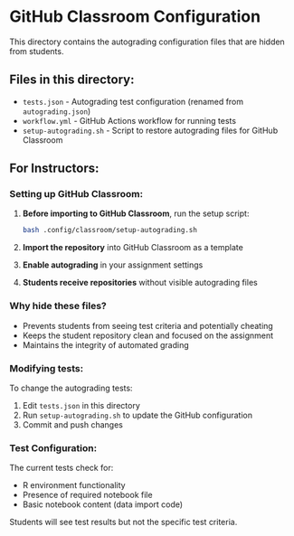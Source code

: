 # GitHub Classroom Configuration

This directory contains the autograding configuration files that are hidden from students.

## Files in this directory:

- `tests.json` - Autograding test configuration (renamed from `autograding.json`)
- `workflow.yml` - GitHub Actions workflow for running tests
- `setup-autograding.sh` - Script to restore autograding files for GitHub Classroom

## For Instructors:

### Setting up GitHub Classroom:

1. **Before importing to GitHub Classroom**, run the setup script:
   ```bash
   bash .config/classroom/setup-autograding.sh
   ```

2. **Import the repository** into GitHub Classroom as a template

3. **Enable autograding** in your assignment settings

4. **Students receive repositories** without visible autograding files

### Why hide these files?

- Prevents students from seeing test criteria and potentially cheating
- Keeps the student repository clean and focused on the assignment
- Maintains the integrity of automated grading

### Modifying tests:

To change the autograding tests:

1. Edit `tests.json` in this directory
2. Run `setup-autograding.sh` to update the GitHub configuration
3. Commit and push changes

### Test Configuration:

The current tests check for:
- R environment functionality
- Presence of required notebook file
- Basic notebook content (data import code)

Students will see test results but not the specific test criteria.
